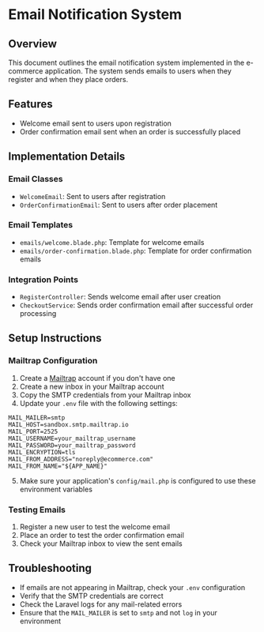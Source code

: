 # Email Notification System

## Overview

This document outlines the email notification system implemented in the e-commerce application. The system sends emails to users when they register and when they place orders.

## Features

-   Welcome email sent to users upon registration
-   Order confirmation email sent when an order is successfully placed

## Implementation Details

### Email Classes

-   `WelcomeEmail`: Sent to users after registration
-   `OrderConfirmationEmail`: Sent to users after order placement

### Email Templates

-   `emails/welcome.blade.php`: Template for welcome emails
-   `emails/order-confirmation.blade.php`: Template for order confirmation emails

### Integration Points

-   `RegisterController`: Sends welcome email after user creation
-   `CheckoutService`: Sends order confirmation email after successful order processing

## Setup Instructions

### Mailtrap Configuration

1. Create a [Mailtrap](https://mailtrap.io/) account if you don't have one
2. Create a new inbox in your Mailtrap account
3. Copy the SMTP credentials from your Mailtrap inbox
4. Update your `.env` file with the following settings:

```
MAIL_MAILER=smtp
MAIL_HOST=sandbox.smtp.mailtrap.io
MAIL_PORT=2525
MAIL_USERNAME=your_mailtrap_username
MAIL_PASSWORD=your_mailtrap_password
MAIL_ENCRYPTION=tls
MAIL_FROM_ADDRESS="noreply@ecommerce.com"
MAIL_FROM_NAME="${APP_NAME}"
```

5. Make sure your application's `config/mail.php` is configured to use these environment variables

### Testing Emails

1. Register a new user to test the welcome email
2. Place an order to test the order confirmation email
3. Check your Mailtrap inbox to view the sent emails

## Troubleshooting

-   If emails are not appearing in Mailtrap, check your `.env` configuration
-   Verify that the SMTP credentials are correct
-   Check the Laravel logs for any mail-related errors
-   Ensure that the `MAIL_MAILER` is set to `smtp` and not `log` in your environment
